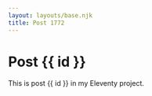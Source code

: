 ```yaml
---
layout: layouts/base.njk
title: Post 1772
---
```


# Post {{ id }}

This is post {{ id }} in my Eleventy project.
